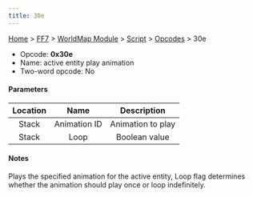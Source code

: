 ```yaml
---
title: 30e
---
```


[Home](Main%20Page.md) > [FF7](FF7.md) > [WorldMap Module](FF7/WorldMap%20Module.md) > [Script](FF7/WorldMap%20Module/Script.md) > [Opcodes](FF7/WorldMap%20Module/Script/Opcodes.md) > 30e

-   Opcode: **0x30e**
-   Name: active entity play animation
-   Two-word opcode: No

#### Parameters

| Location |     Name     |    Description    |
|:--------:|:------------:|:-----------------:|
|  Stack   | Animation ID | Animation to play |
|  Stack   |     Loop     |   Boolean value   |

#### Notes

Plays the specified animation for the active entity, Loop flag
determines whether the animation should play once or loop indefinitely.

